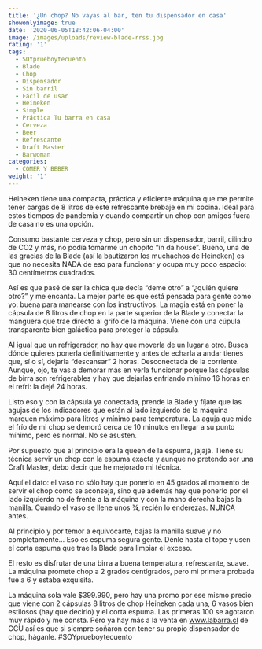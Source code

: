 ```yaml
---
title: '¿Un chop? No vayas al bar, ten tu dispensador en casa'
showonlyimage: true
date: '2020-06-05T18:42:06-04:00'
image: /images/uploads/review-blade-rrss.jpg
rating: '1'
tags:
  - SOYprueboytecuento
  - Blade
  - Chop
  - Dispensador
  - Sin barril
  - Fácil de usar
  - Heineken
  - Simple
  - Práctica Tu barra en casa
  - Cerveza
  - Beer
  - Refrescante
  - Draft Master
  - Barwoman
categories:
  - COMER Y BEBER
weight: '1'
---
```

Heineken tiene una compacta, práctica y eficiente máquina que me permite tener cargas de 8 litros de este refrescante brebaje en mi cocina. Ideal para estos tiempos de pandemia y cuando compartir un chop con amigos fuera de casa no es una opción.

<!--more-->

Consumo bastante cerveza y chop, pero sin un dispensador, barril, cilindro de CO2 y más, no podía tomarme un chopito “in da house”. Bueno, una de las gracias de la Blade (así la bautizaron los muchachos de Heineken) es que no necesita NADA de eso para funcionar y ocupa muy poco espacio: 30 centímetros cuadrados.



Así es que pasé de ser la chica que decía “deme otro” a “¿quién quiere otro?” y me encanta. La mejor parte es que está pensada para gente como yo: buena para manearse con los instructivos. La magia está en poner la cápsula de 8 litros de chop en la parte superior de la Blade y conectar la manguera que trae directo al grifo de la máquina. Viene con una cúpula transparente bien galáctica para proteger la cápsula.



Al igual que un refrigerador, no hay que moverla de un lugar a otro. Busca dónde quieres ponerla definitivamente y antes de echarla a andar tienes que, sí o sí, dejarla “descansar” 2 horas. Desconectada de la corriente. Aunque, ojo, te vas a demorar más en verla funcionar porque las cápsulas de birra son refrigerables y hay que dejarlas enfriando mínimo 16 horas en el refri: la dejé 24 horas.





Listo eso y con la cápsula ya conectada, prende la Blade y fíjate que las agujas de los indicadores que están al lado izquierdo de la máquina marquen máximo para litros y mínimo para temperatura. La aguja que mide el frío de mi chop se demoró cerca de 10 minutos en llegar a su punto mínimo, pero es normal. No se asusten.



Por supuesto que al principio era la queen de la espuma, jajajá. Tiene su técnica servir un chop con la espuma exacta y aunque no pretendo ser una Craft Master, debo decir que he mejorado mi técnica.



Aquí el dato: el vaso no sólo hay que ponerlo en 45 grados al momento de servir el chop como se aconseja, sino que además hay que ponerlo por el lado izquierdo no de frente a la máquina y con la mano derecha bajas la manilla. Cuando el vaso se llene unos ¾, recién lo enderezas. NUNCA antes.



Al principio y por temor a equivocarte, bajas la manilla suave y no completamente… Eso es espuma segura gente. Dénle hasta el tope y usen el corta espuma que trae la Blade para limpiar el exceso.



El resto es disfrutar de una birra a buena temperatura, refrescante, suave. La máquina promete chop a 2 grados centígrados, pero mi primera probada fue a 6 y estaba exquisita.



La máquina sola vale $399.990, pero hay una promo por ese mismo precio que viene con 2 cápsulas 8 litros de chop Heineken cada una, 6 vasos bien estilosos (hay que decirlo) y el corta espuma. Las primeras 100 se agotaron muy rápido y me consta. Pero ya hay más a la venta en www.labarra.cl de CCU así es que si siempre soñaron con tener su propio dispensador de chop, háganle. #SOYprueboytecuento
